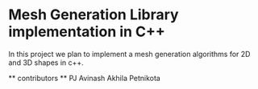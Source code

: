 # Mesh Generation Library implementation in C++ 
In this project we plan to implement a mesh generation algorithms for 2D and 3D shapes in c++.

** contributors **
PJ Avinash
Akhila Petnikota